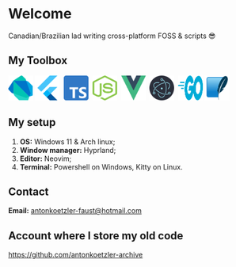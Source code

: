 # Welcome

Canadian/Brazilian lad writing cross-platform FOSS & scripts 😎

## My Toolbox

<img src='img/dart.svg' alt='dart' width=50 height=50 />&nbsp;<img src='img/flutter.svg' alt='flutter' width=50 height=50 />&nbsp;&nbsp;<img src='img/typescript.svg' alt='typescript' width=50 height=50 />&nbsp;&nbsp;<img src='img/nodejs.png' alt='node' width=50 height=50 />&nbsp;&nbsp;<img src='img/vue.svg' alt='vue' width=50 height=50 />&nbsp;&nbsp;<img src='img/electron.svg' alt='electron' width=50 height=50 />&nbsp;&nbsp;<img src='img/go.svg' alt='go' width=50 height=50 />&nbsp;<img src='img/sqlite.svg' alt='sqlite' width=50 height=50 />

## My setup

1. **OS:** Windows 11 & Arch linux;
2. **Window manager:** Hyprland;
3. **Editor:** Neovim;
4. **Terminal:** Powershell on Windows, Kitty on Linux.

## Contact

**Email:** <antonkoetzler-faust@hotmail.com>

## Account where I store my old code

<https://github.com/antonkoetzler-archive>
